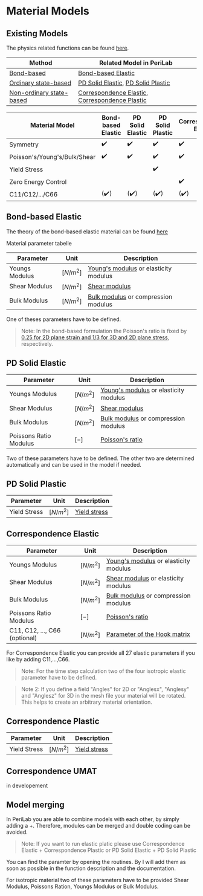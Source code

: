 # Material Models

## Existing Models
The physics related functions can be found [here](@ref "Physics - Functions").

| Method | Related Model in PeriLab |
|---|---|
| [Bond-based](@ref "Theory Basics") | [Bond-based Elastic](https://github.com/PeriHub/PeriLab.jl/blob/main/src/Physics/Material/BondBased/Bondbased_Elastic.jl) |
| [Ordinary state-based](@ref "Theory Basics") | [PD Solid Elastic](https://github.com/PeriHub/PeriLab.jl/blob/main/src/Physics/Material/Material_Models/PD_Solid_Elastic.jl), [PD Solid Plastic](https://github.com/PeriHub/PeriLab.jl/blob/main/src/Physics/Material/Material_Models/PD_Solid_Plastic.jl) |
|[Non-ordinary state-based](@ref "Theory Basics")| [Correspondence Elastic](https://github.com/PeriHub/PeriLab.jl/blob/main/src/Physics/Material/Material_Models/Correspondence_Elastic.jl), [Correspondence Plastic](https://github.com/PeriHub/PeriLab.jl/blob/main/src/Physics/Material/Material_Models/Correspondence_Plastic.jl)|


| Material Model             | Bond-based Elastic | PD Solid Elastic | PD Solid Plastic | Correspondence Elastic | Correspondence Plastic |
|----------------------------|-------------------|------------------|------------------|------------------------|------------------------|
| Symmetry                   | ✔️| ✔️ | ✔️ | ✔️     | ✔️     |
| Poisson's/Young's/Bulk/Shear | ✔️| ✔️ | ✔️ | ✔️     | ✔️     |
| Yield Stress               |                   |                  | ✔️|                        | ✔️     |
| Zero Energy Control        |                   |                  |                  | ✔️     | ✔️     |
| C11/C12/.../C66            | (✔️)| (✔️) | (✔️) | (✔️)     | (✔️)     |

## Bond-based Elastic

The theory of the bond-based elastic material can be found [here](@ref "Theory Basics")

Material parameter
tabelle


| Parameter | Unit | Description |
|---|---|---|
|Youngs Modulus | $\left[N/m^2\right]$| [Young's modulus](https://en.wikipedia.org/wiki/Young%27s_modulus) or elasticity modulus
|Shear Modulus | $\left[N/m^2\right]$| [Shear modulus](https://en.wikipedia.org/wiki/Shear_modulus)
|Bulk Modulus | $\left[N/m^2\right]$| [Bulk modulus](https://en.wikipedia.org/wiki/Bulk_modulus) or compression modulus

One of theses parameters have to be defined. 
>Note: In the bond-based formulation the Poisson's ratio is fixed by [0.25 for 2D plane strain and 1/3 for 3D and 2D plane stress](https://link.springer.com/article/10.1007/s42102-019-00021-x), respectively.

## PD Solid Elastic

| Parameter | Unit | Description |
|---|---|---|
|Youngs Modulus | $\left[N/m^2\right]$| [Young's modulus](https://en.wikipedia.org/wiki/Young%27s_modulus) or elasticity modulus
|Shear Modulus | $\left[N/m^2\right]$| [Shear modulus](https://en.wikipedia.org/wiki/Shear_modulus)
|Bulk Modulus | $\left[N/m^2\right]$| [Bulk modulus](https://en.wikipedia.org/wiki/Bulk_modulus) or compression modulus
|Poissons Ratio Modulus | $\left[-\right]$| [Poisson's ratio](https://en.wikipedia.org/wiki/Poisson%27s_ratio)

Two of these parameters have to be defined. The other two are determined automatically and can be used in the model if needed.

## PD Solid Plastic

| Parameter | Unit | Description |
|---|---|---|
|Yield Stress | $\left[N/m^2\right]$| [Yield stress](https://en.wikipedia.org/wiki/Yield_(engineering))


## Correspondence Elastic


| Parameter | Unit | Description |
|---|---|---|
|Youngs Modulus | $\left[N/m^2\right]$| [Young's modulus](https://en.wikipedia.org/wiki/Young%27s_modulus) or elasticity modulus
|Shear Modulus | $\left[N/m^2\right]$| [Shear modulus](https://en.wikipedia.org/wiki/Shear_modulus) or elasticity modulus
|Bulk Modulus | $\left[N/m^2\right]$| [Bulk modulus](https://en.wikipedia.org/wiki/Bulk_modulusseh) or compression modulus
|Poissons Ratio Modulus | $\left[-\right]$| [Poisson's ratio](https://en.wikipedia.org/wiki/Poisson%27s_ratio)
|C11, C12, ..., C66 (optional) | $\left[N/m^2\right]$| [Parameter of the Hook matrix](https://en.wikipedia.org/wiki/Hooke%27s_law#Matrix_representation_(stiffness_tensor))

For Correspondence Elastic you can provide all 27 elastic parameters if you like by adding C11,...,C66. 

>Note: For the time step calculation two of the four isotropic elastic parameter have to be defined.

>Note 2: If you define a field "Angles" for 2D or "Anglesx", "Anglesy" and "Anglesz" for 3D in the mesh file your material will be rotated. This helps to create an arbitrary material orientation.

## Correspondence Plastic

| Parameter | Unit | Description |
|---|---|---|
|Yield Stress | $\left[N/m^2\right]$| [Yield stress](https://en.wikipedia.org/wiki/Yield_(engineering))

## Correspondence UMAT

in developement


## Model merging

In PeriLab you are able to combine models with each other, by simply adding a +. Therefore, modules can be merged and double coding can be avoided.

>Note: If you want to run elastic platic please use Correspondence Elastic + Correspondence Plastic or PD Solid Elastic + PD Solid Plastic

You can find the paramter by opening the routines. By I will add them as soon as possible in the function description and the documentation.

For isotropic material two of these parameters have to be provided Shear Modulus, Poissons Ration, Youngs Modulus or Bulk Modulus.



